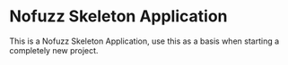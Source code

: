 # Nofuzz Skeleton Application

This is a Nofuzz Skeleton Application, use this as a basis when starting a completely new project.

